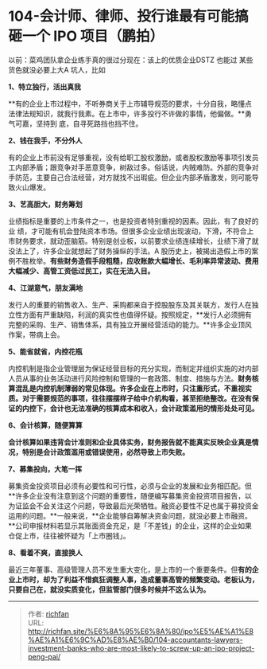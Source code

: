 # 104-会计师、律师、投行谁最有可能搞砸一个 IPO 项目（鹏拍）

以前：菜鸡团队拿企业练手真的很过分现在：该上的优质企业DSTZ 也能过 某些货色就没必要上大A 坑人，比如 

**1、特立独行，活出真我**

**有的企业上市过程中，不听券商关于上市辅导规范的要求，十分自我，略懂点法律法规知识，就我行我素。在上市中，许多投行不许做的事情，他偏做。**勇气可嘉，坚持到 底，自寻死路挡也挡不住。

**2、钱在我手，不分外人**

有的企业上市前没有足够重视，没有给职工股权激励，或者股权激励等事项引发员工内部矛盾；跟竞争对手恶意竞争，树敌过多。俗话说，内贼难防。外部的竞争对手防范，主要自己合法经营，对方就找不出瑕疵。但企业内部矛盾激发，则可能导致火山爆发。

**3、艺高胆大，财务筹划**

业绩指标是重要的上市条件之一，也是投资者特别重视的因素。因此，有了良好的业 绩，才可能有机会登陆资本市场。但很多企业业绩出现波动，下滑，不符合上市财务要求，就动歪脑筋。特别是创业板，以前要求业绩连续增长，业绩下滑了就没法上了，许多企业就想起了财务操纵的手法。A 股历史上，被揭出造假上市的案例不胜枚举。**有些财务造假手段粗糙，应收账款大幅增长、毛利率异常波动、费用大幅减少、高管工资低过民工，实在无法入目。**

**4、江湖意气，朋友满地**

发行人的重要的销售收入、生产、采购都来自于控股股东及其关联方，发行人在独立性方面有严重缺陷，利润的真实性也值得怀疑。按照规定，**发行人必须拥有完整的采购、生产、销售体系，具有独立开展经营活动的能力。**许多企业顶风作案，带病上会。

**5、能省就省，内控花瓶**

内控机制是指企业管理层为保证经营目标的充分实现，而制定并组织实施的对内部人员从事的业务活动进行风险控制和管理的一套政策、制度、措施与方法。**财务核算混乱是内控机制薄弱的常见体现。许多企业在上市时，只注重形式，不重视实质。对于需要规范的事项，往往摆摆样子给中介机构看，甚至拒绝整改。在没有保证的内控下，会计也无法准确的核算成本和收入，会计政策滥用的情形处处可见。**

**6、会计核算，随便算算**

**会计核算如果违背会计准则和企业具体实务，财务报告就不能真实反映企业真是情况，特别是会计政策滥用或错误使用，必然导致上市失败。**

**7、募集投向，大笔一挥**

募集资金投资项目必须有必要性和可行性，必须与企业的发展和业务相匹配。但**许多企业没有注意到这个问题的重要性，随便编写募集资金投资项目报告，以为证监会不会关注这个问题，导致最后光荣牺牲。融资必要性不足也属于募投资金运用的问题。**一般来说，**企业能够自筹解决资金问题，就没必要上市融资。**公司申报材料若显示其账面资金充足，是「不差钱」的企业，这样的企业如果仓促上市，往往被怀疑为「上市圈钱」。

**8、看着不爽，直接换人**

最近三年董事、高级管理人员不发生重大变化，是上市的一个重要条件。但**有的企业上市时，却为了利益不惜疯狂调整人事，造成董事高管的频繁变动。老板认为，只要自己在，就没实质变化，但监管部门很多时候并不这么认为。**

---

> 作者: [richfan](https://richfan.site/)  
> URL: http://richfan.site/%E6%8A%95%E6%8A%80/ipo%E5%AE%A1%E8%AE%A1%E6%9C%AD%E8%AE%B0/104-accountants-lawyers-investment-banks-who-are-most-likely-to-screw-up-an-ipo-project-peng-pai/  

